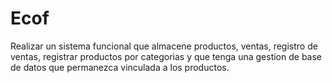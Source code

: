 # Ecof
Realizar un sistema funcional que almacene productos, ventas, registro de ventas, registrar productos por categorias y que tenga una gestion de base de datos que permanezca vinculada a los productos.
